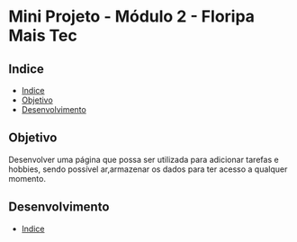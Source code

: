 # Mini Projeto - Módulo 2 - Floripa Mais Tec

## Indice

- [Indice](#indice)
- [Objetivo](#objetivo)
- [Desenvolvimento](#desenvolvimento)

## Objetivo

<p>Desenvolver uma página que possa ser utilizada para adicionar tarefas e hobbies, sendo possível ar,armazenar os dados para ter acesso a qualquer momento.</p>

## Desenvolvimento

<p></p>

- [Indice](#indice)
